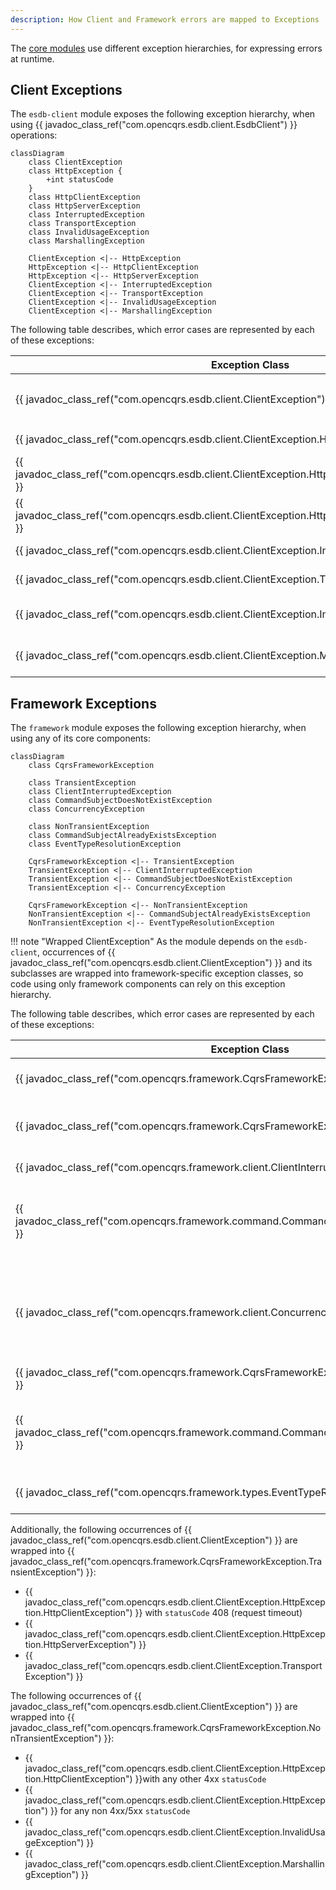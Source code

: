 ```yaml
---
description: How Client and Framework errors are mapped to Exceptions
---
```


The [core modules](../modules/index.md#core) use different exception hierarchies, for expressing errors at runtime.

## Client Exceptions

The `esdb-client` module exposes the following exception hierarchy, when using {{ javadoc_class_ref("com.opencqrs.esdb.client.EsdbClient") }}
operations:

```mermaid
classDiagram
    class ClientException
    class HttpException {
        +int statusCode
    }
    class HttpClientException
    class HttpServerException
    class InterruptedException
    class TransportException
    class InvalidUsageException
    class MarshallingException

    ClientException <|-- HttpException
    HttpException <|-- HttpClientException
    HttpException <|-- HttpServerException
    ClientException <|-- InterruptedException
    ClientException <|-- TransportException
    ClientException <|-- InvalidUsageException
    ClientException <|-- MarshallingException
```

The following table describes, which error cases are represented by each of these exceptions:

| Exception Class                                                                                                             | Cause/Description                                                                    |
|-----------------------------------------------------------------------------------------------------------------------------|--------------------------------------------------------------------------------------|
| {{ javadoc_class_ref("com.opencqrs.esdb.client.ClientException") }}                                      | base class for all client-related exceptions, extending `java.lang.RuntimeException` |
| {{ javadoc_class_ref("com.opencqrs.esdb.client.ClientException.HttpException") }}                          | base class for HTTP status codes representing errors                                 |
| {{ javadoc_class_ref("com.opencqrs.esdb.client.ClientException.HttpException.HttpClientException") }} | represents HTTP 4xx client errors                                                    |
| {{ javadoc_class_ref("com.opencqrs.esdb.client.ClientException.HttpException.HttpServerException") }} | represents HTTP 5xx server errors                                                    |
| {{ javadoc_class_ref("com.opencqrs.esdb.client.ClientException.InterruptedException") }}            | represents thread interruption                                                       |                                                      
| {{ javadoc_class_ref("com.opencqrs.esdb.client.ClientException.TransportException") }}                | represents network and connection errors                                             |
| {{ javadoc_class_ref("com.opencqrs.esdb.client.ClientException.InvalidUsageException") }}          | represents invalid Client API usage, e.g. conflicting preconditions or options       |
| {{ javadoc_class_ref("com.opencqrs.esdb.client.ClientException.MarshallingException") }}            | represents serialization/deserialization errors to/from JSON                         |

## Framework Exceptions

The `framework` module exposes the following exception hierarchy, when using any of its core components:

```mermaid
classDiagram
    class CqrsFrameworkException
    
    class TransientException
    class ClientInterruptedException
    class CommandSubjectDoesNotExistException
    class ConcurrencyException
    
    class NonTransientException
    class CommandSubjectAlreadyExistsException
    class EventTypeResolutionException 
    
    CqrsFrameworkException <|-- TransientException
    TransientException <|-- ClientInterruptedException
    TransientException <|-- CommandSubjectDoesNotExistException
    TransientException <|-- ConcurrencyException
    
    CqrsFrameworkException <|-- NonTransientException
    NonTransientException <|-- CommandSubjectAlreadyExistsException
    NonTransientException <|-- EventTypeResolutionException
```
!!! note "Wrapped ClientException"
    As the module depends on the `esdb-client`, occurrences of {{ javadoc_class_ref("com.opencqrs.esdb.client.ClientException") }} and its subclasses are wrapped into 
    framework-specific exception classes, so code using only framework components can rely on this exception hierarchy.

The following table describes, which error cases are represented by each of these exceptions:

| Exception Class                                                                                                       | Cause/Description                                                                                                        |
|-----------------------------------------------------------------------------------------------------------------------|--------------------------------------------------------------------------------------------------------------------------|
| {{ javadoc_class_ref("com.opencqrs.framework.CqrsFrameworkException") }}               | base class for all framework related exceptions                                                                          |
| {{ javadoc_class_ref("com.opencqrs.framework.CqrsFrameworkException.TransientException") }}                    | represents potentially recoverable errors, worth retrying                                                                |
| {{ javadoc_class_ref("com.opencqrs.framework.client.ClientInterruptedException") }}                   | represents client thread interruption                                                                                    |
| {{ javadoc_class_ref("com.opencqrs.framework.command.CommandSubjectDoesNotExistException") }}  | represents a missing or not yet existing target subject for a command execution                                          |
| {{ javadoc_class_ref("com.opencqrs.framework.client.ConcurrencyException") }}                                | represents a concurrency error while publishing events from a command execution, typically due to violated preconditions |
| {{ javadoc_class_ref("com.opencqrs.framework.CqrsFrameworkException.NonTransientException") }}              | represents non-recoverable errors                                                                                        |
| {{ javadoc_class_ref("com.opencqrs.framework.command.CommandSubjectAlreadyExistsException") }}| represents a conflict, because a target subject for a command execution already exists                                   |
| {{ javadoc_class_ref("com.opencqrs.framework.types.EventTypeResolutionException") }}                  | represents unresolvable event type errors                                                                                |

Additionally, the following occurrences of {{ javadoc_class_ref("com.opencqrs.esdb.client.ClientException") }} are wrapped into {{ javadoc_class_ref("com.opencqrs.framework.CqrsFrameworkException.TransientException") }}:

-  {{ javadoc_class_ref("com.opencqrs.esdb.client.ClientException.HttpException.HttpClientException") }} with `statusCode` 408 (request timeout)
-  {{ javadoc_class_ref("com.opencqrs.esdb.client.ClientException.HttpException.HttpServerException") }}
-  {{ javadoc_class_ref("com.opencqrs.esdb.client.ClientException.TransportException") }}

The following occurrences of {{ javadoc_class_ref("com.opencqrs.esdb.client.ClientException") }} are wrapped into {{ javadoc_class_ref("com.opencqrs.framework.CqrsFrameworkException.NonTransientException") }}:

-  {{ javadoc_class_ref("com.opencqrs.esdb.client.ClientException.HttpException.HttpClientException") }}with any other 4xx `statusCode`
-  {{ javadoc_class_ref("com.opencqrs.esdb.client.ClientException.HttpException") }} for any non 4xx/5xx `statusCode`
-  {{ javadoc_class_ref("com.opencqrs.esdb.client.ClientException.InvalidUsageException") }}
-  {{ javadoc_class_ref("com.opencqrs.esdb.client.ClientException.MarshallingException") }}
